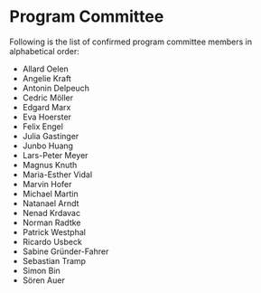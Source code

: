 # Program Committee

Following is the list of confirmed program committee members in alphabetical order:

- Allard Oelen
- Angelie Kraft
- Antonin Delpeuch
- Cedric Möller
- Edgard Marx
- Eva Hoerster
- Felix Engel
- Julia Gastinger
- Junbo Huang
- Lars-Peter Meyer
- Magnus Knuth
- Maria-Esther Vidal
- Marvin Hofer
- Michael Martin
- Natanael Arndt
- Nenad Krdavac
- Norman Radtke
- Patrick Westphal
- Ricardo Usbeck
- Sabine Gründer-Fahrer
- Sebastian Tramp
- Simon Bin
- Sören Auer
